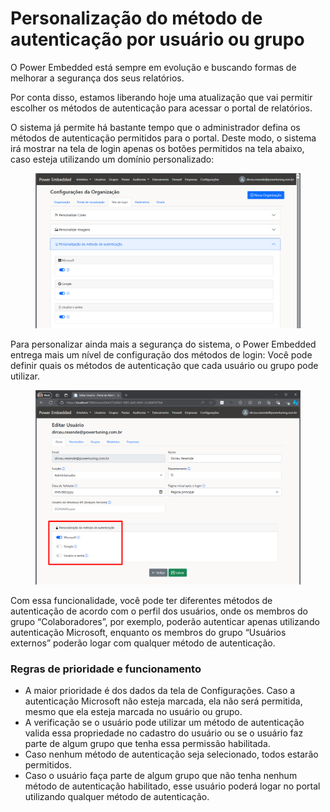 # Personalização do método de autenticação por usuário ou grupo

O Power Embedded está sempre em evolução e buscando formas de melhorar a segurança dos seus relatórios.

Por conta disso, estamos liberando hoje uma atualização que vai permitir escolher os métodos de autenticação para acessar o portal de relatórios.

O sistema já permite há bastante tempo que o administrador defina os métodos de autenticação permitidos para o portal. Deste modo, o sistema irá mostrar na tela de login apenas os botões permitidos na tela abaixo, caso esteja utilizando um domínio personalizado:

<figure><img src="../../.gitbook/assets/image (363).png" alt=""><figcaption></figcaption></figure>



Para personalizar ainda mais a segurança do sistema, o Power Embedded entrega mais um nível de configuração dos métodos de login: Você pode definir quais os métodos de autenticação que cada usuário ou grupo pode utilizar.

<figure><img src="../../.gitbook/assets/image (364).png" alt=""><figcaption></figcaption></figure>

Com essa funcionalidade, você pode ter diferentes métodos de autenticação de acordo com o perfil dos usuários, onde os membros do grupo “Colaboradores”, por exemplo, poderão autenticar apenas utilizando autenticação Microsoft, enquanto os membros do grupo “Usuários externos” poderão logar com qualquer método de autenticação.



### **Regras de prioridade e funcionamento**

* A maior prioridade é dos dados da tela de Configurações. Caso a autenticação Microsoft não esteja marcada, ela não será permitida, mesmo que ela esteja marcada no usuário ou grupo.
* A verificação se o usuário pode utilizar um método de autenticação valida essa propriedade no cadastro do usuário ou se o usuário faz parte de algum grupo que tenha essa permissão habilitada.
* Caso nenhum método de autenticação seja selecionado, todos estarão permitidos.
* Caso o usuário faça parte de algum grupo que não tenha nenhum método de autenticação habilitado, esse usuário poderá logar no portal utilizando qualquer método de autenticação.
